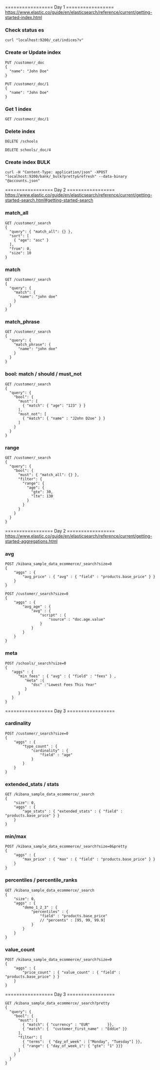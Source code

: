 ================= Day 1 =================
https://www.elastic.co/guide/en/elasticsearch/reference/current/getting-started-index.html

### Check status es
```
curl "localhost:9200/_cat/indices?v"
```

### Create or Update index
```
PUT /customer/_doc
{
  "name": "John Doe"
}
```

```
PUT /customer/_doc/1
{
  "name": "John Doe"
}
```

### Get 1 index
```
GET /customer/_doc/1
```

### Delete index
```
DELETE /schools
```

```
DELETE schools/_doc/4  
```

### Create index BULK
```
curl -H "Content-Type: application/json" -XPOST "localhost:9200/bank/_bulk?pretty&refresh" --data-binary "@accounts.json"
```

================= Day 2 =================
https://www.elastic.co/guide/en/elasticsearch/reference/current/getting-started-search.html#getting-started-search

### match_all
```
GET /customer/_search
{
  "query": { "match_all": {} },
  "sort": [
    { "age": "asc" }
  ],
  "from": 0,
  "size": 10
}
```

### match
```
GET /customer/_search
{
  "query": { 
    "match": {
      "name": "john doe"
    } 
  }
}
```

### match_phrase
```
GET /customer/_search
{
  "query": { 
    "match_phrase": {
      "name": "john doe"
    } 
  }
}
```

### bool: match / should / must_not 
```
GET /customer/_search
{
  "query": {
    "bool": {
      "must": [
        { "match": { "age": "123" } }
      ],
      "must_not": [
        { "match": { "name" : "J2ohn D2oe" } }
      ]
    }
  }
}
```

### range
```
GET /customer/_search
{
  "query": {
    "bool": {
      "must": { "match_all": {} },
      "filter": {
        "range": {
          "age": {
            "gte": 30,
            "lte": 130
          }
        }
      }
    }
  }
}
```

================= Day 2 =================
https://www.elastic.co/guide/en/elasticsearch/reference/current/getting-started-aggregations.html

### avg
```
POST /kibana_sample_data_ecommerce/_search?size=0
{
    "aggs" : {
        "avg_price" : { "avg" : { "field" : "products.base_price" } }
    }
}
```
```
POST /customer/_search?size=0
{
    "aggs" : {
        "avg_age" : {
            "avg" : {
                "script" : {
                    "source" : "doc.age.value"
                }
            }
        }
    }
}
```

### meta
```
POST /schools/_search?size=0
{
   "aggs" : {
      "min_fees" : { "avg" : { "field" : "fees" } ,
         "meta" :{
            "dsc" :"Lowest Fees This Year"
         }
      }
   }
}
```

================= Day 3 =================

### cardinality
```
POST /customer/_search?size=0
{
    "aggs" : {
        "type_count" : {
            "cardinality" : {
                "field" : "age"
            }
        }
    }
}
```

### extended_stats / stats
```
GET /kibana_sample_data_ecommerce/_search
{
    "size": 0,
    "aggs" : {
        "age_stats" : { "extended_stats" : { "field" : "products.base_price" } }
    }
}
```

### min/max
```
POST /kibana_sample_data_ecommerce/_search?size=0&pretty
{
    "aggs" : {
        "max_price" : { "max" : { "field" : "products.base_price" } }
    }
}
```

### percentiles / percentile_ranks
```
GET /kibana_sample_data_ecommerce/_search
{
    "size": 0,
    "aggs" : {
        "demo_1_2_3" : {
            "percentiles" : {
                "field" : "products.base_price"
                // "percents" : [95, 99, 99.9]
            }
        }
    }
}
```

### value_count
```
POST /kibana_sample_data_ecommerce/_search?size=0
{
    "aggs" : {
        "price_count" : { "value_count" : { "field" : "products.base_price" } }
    }
}
```

================= Day 3 =================

```
GET /kibana_sample_data_ecommerce/_search?pretty
{
  "query": { 
    "bool": { 
      "must": [
        { "match": { "currency" : "EUR"        }},
        { "match": {  "customer_first_name" : "Eddie" }}
      ],
      "filter": [ 
        { "terms":  { "day_of_week" : ["Monday", "Tuesday"] }},
        { "range": { "day_of_week_i": { "gte": "1" }}}
      ]
    }
  }
}
```





